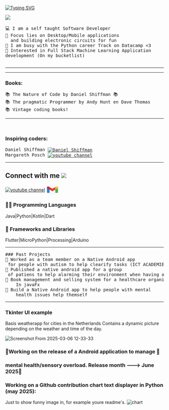 <a href="https://git.io/typing-svg"><img src="https://readme-typing-svg.demolab.com?font=Fira+Code&size=34&duration=3000&pause=1000&color=A70808&width=490&lines=Hi+I+am+Heidi+;Enthusiastic+hobby+dev" alt="Typing SVG" /></a>

![](https://api.visitorbadge.io/api/VisitorHit?user=merlijne77&repo=github-visitors-badge&countColor=%237B1E7A)

<pre>
💻 I am a self taught Software Developer 
📝 Focus lies on Desktop/Mobile applications
  and building electronic circuits for fun
🌱 I am busy with the Python career Track on Datacamp <3
🚩 Interested in Full Stack Machine Learning Application 
development (On my bucketlist)
	</pre>
<hr>

<hr>

### Books:
<pre>
📚 The Nature of Code by Daniel Shiffman 📚 
📚 The pragmatic Programmer by Andy Hunt en Dave Thomas
📚 Vintage coding books!
<hr>
</pre>

### Inspiring coders:
<pre>
Daniel Shiffman <a href="https://thecodingtrain.com/"><img align="center" src="https://raw.githubusercontent.com/jmnote/z-icons/master/svg/google.svg" alt="Daniel Shiffman" height="30" width="40" /></a>
Margareth Posch <a href="https://www.youtube.com/@MargretPosch"><img align="center" src="https://raw.githubusercontent.com/rahuldkjain/github-profile-readme-generator/master/src/images/icons/Social/youtube.svg" alt="youtube channel" height="30" width="40" /></a>
</pre>
<hr>


## Connect with me <img src="https://media.giphy.com/media/iY8CRBdQXODJSCERIr/giphy.gif" width="30px">
<a href="https://www.youtube.com/@zielsurfen" target="blank"><img align="center" src="https://raw.githubusercontent.com/rahuldkjain/github-profile-readme-generator/master/src/images/icons/Social/youtube.svg" alt="youtube channel" height="30" width="40" /></a>
<a href="mailto:coding.aspie@gmail.com" target="blank"><img align="center" src="https://raw.githubusercontent.com/tandpfun/skill-icons/refs/heads/main/icons/Gmail-Light.svg" alt="Email" height="30" width="40" /></a>
    

### 👨‍💻 Programming Languages

Java|Python|Kotlin|Dart

### 🧰 Frameworks and Libraries

Flutter|MicroPython|Processing|Arduino


  </td>
  </tr>
</table>
<hr>

<pre>
### Past Projects
🚩 Worked as a team member on a Native Android app
 for people with autism to help clearify tasks (ICT ACADEMIE)
🚩 Published a native android app for a group
 of patiens to help alarming their environment when having an fysical attack 
🚩 Book management and selling system for a healthcare organisation. 
	In javaFx
🚩 Build a Native Android app to help people with mental 
	health issues help themself 
</pre>
<hr>


### Tkinter UI example

Basis weatherapp for cities in the Netherlands 
Contains a dynamic picture depending on the weather and time of the day.

![Screenshot From 2025-03-06 12-33-33](https://github.com/user-attachments/assets/ff14a376-8796-4a9b-8655-1c2e87035dfd)

### 🔭Working on the release of a Android application to manage 🔭
### mental health/sensory overload. Release month ---> June 2025🔭

### Working on a Github contribution chart text displayer in Python (may 2025):
Just to show funny image in, for example youre readme's.
![chart](https://github.com/user-attachments/assets/3a500827-740d-4635-9b3c-210ffd41168b)


